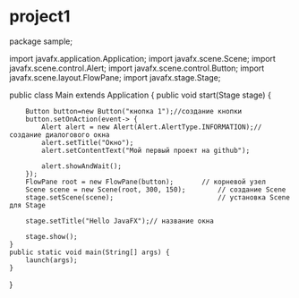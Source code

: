 # project1
package sample;

import javafx.application.Application;
import javafx.scene.Scene;
import javafx.scene.control.Alert;
import javafx.scene.control.Button;
import javafx.scene.layout.FlowPane;
import javafx.stage.Stage;

public class Main extends Application {
    public void start(Stage stage) {

        Button button=new Button("кнопка 1");//создание кнопки
        button.setOnAction(event-> {
            Alert alert = new Alert(Alert.AlertType.INFORMATION);// создание диалогового окна
            alert.setTitle("Окно");
            alert.setContentText("Мой первый проект на github");

            alert.showAndWait();
        });
        FlowPane root = new FlowPane(button);       // корневой узел
        Scene scene = new Scene(root, 300, 150);        // создание Scene
        stage.setScene(scene);                          // установка Scene для Stage

        stage.setTitle("Hello JavaFX");// название окна

        stage.show();
    }
    public static void main(String[] args) {
        launch(args);
    }

}
